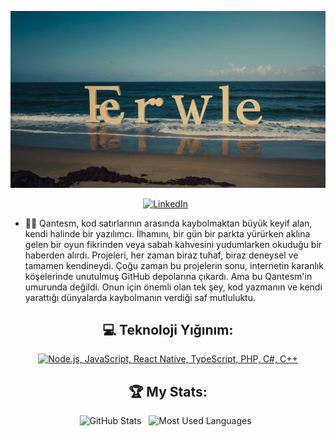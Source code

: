<div align="center">

[![Selam Dünya, Ben Ferwle!](assets/ferwle.jpg)](https://github.com/qantesm)


[![LinkedIn](https://skillicons.dev/icons?i=linkedin)](https://www.linkedin.com/in/muhammet-ali-buyuk/) &nbsp;

</div>

- 👨‍💻 Qantesm, kod satırlarının arasında kaybolmaktan büyük keyif alan, kendi halinde bir yazılımcı. İlhamını, bir gün bir parkta yürürken aklına gelen bir oyun fikrinden veya sabah kahvesini yudumlarken okuduğu bir haberden alırdı. Projeleri, her zaman biraz tuhaf, biraz deneysel ve tamamen kendineydi. Çoğu zaman bu projelerin sonu, internetin karanlık köşelerinde unutulmuş GitHub depolarına çıkardı. Ama bu Qantesm'in umurunda değildi. Onun için önemli olan tek şey, kod yazmanın ve kendi yarattığı dünyalarda kaybolmanın verdiği saf mutluluktu.

<div align="center">

## 💻 Teknoloji Yığınım:

[![Node.js, JavaScript, React Native, TypeScript, PHP, C#, C++](https://skillicons.dev/icons?i=nodejs,js,react,ts,php,cs,cpp)](https://skillicons.dev)



## 🏆 My Stats:

<p>
    <img height=175 alt="GitHub Stats" src="https://github-readme-stats.vercel.app/api?username=qantesm&show_icons=true&count_private=true&theme=dark" />&nbsp;&nbsp;
    <img height=175 alt="Most Used Languages" src="https://github-readme-stats.vercel.app/api/top-langs/?username=qantesm&layout=compact&theme=dark" />&nbsp;&nbsp;
</p>


</div>